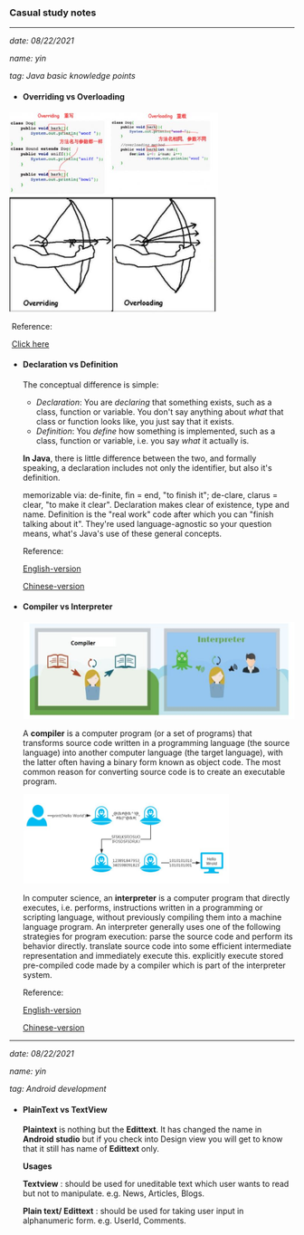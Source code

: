 ### Casual study notes

------

*date: 08/22/2021*

*name: yin*

*tag: Java basic knowledge points*

- #### Overriding vs Overloading

<img src="https://github.com/yin-n/memo/blob/main/image/overriding%26overloading.JPG" style="zoom:67%;" />

​		Reference:

​        [Click here](https://www.runoob.com/java/java-override-overload.html)

- #### Declaration vs Definition

  The conceptual difference is simple:

  - *Declaration*: You are *declaring* that something exists, such as a class, function or variable. You don't say anything about *what* that class or function looks like, you just say that it exists.
  - *Definition*: You *define* how something is implemented, such as a class, function or variable, i.e. you say *what* it actually is.

  **In Java**, there is little difference between the two, and formally speaking, a declaration includes not only the identifier, but also it's definition.

  memorizable via: de-finite, fin = end, "to finish it"; de-clare, clarus = clear, "to make it clear". Declaration makes clear of existence, type and name. Definition is the "real work" code after which you can "finish talking about it". They're used language-agnostic so your question means, what's Java's use of these general concepts. 

  Reference:

  [English-version](https://stackoverflow.com/questions/11715485/what-is-the-difference-between-declaration-and-definition-in-java)

  [Chinese-version](https://blog.csdn.net/jingzhesiye/article/details/40297085)

- #### Compiler vs Interpreter

  <img src="https://github.com/yin-n/memo/blob/main/image/compiler%26interpreter.JPG" style="zoom:80%;" />

  

  A **compiler** is a computer program (or a set of programs) that transforms source code written in a programming language (the source language) into another computer language (the target language), with the latter often having a binary form known as object code. The most common reason for converting source code is to create an executable
  program.

  <img src="https://github.com/yin-n/memo/blob/main/image/compile%20process.JPG" style="zoom:50%;" />

  In computer science, an **interpreter** is a computer program that directly executes, i.e. performs, instructions written in a programming or scripting language, without previously compiling them into a machine language program. An interpreter generally uses one of the following strategies for program execution: parse the source code and perform its behavior directly. translate source code into some efficient intermediate representation and immediately execute this. explicitly execute stored pre-compiled code made by a compiler which is part of the interpreter system.

  Reference:

  [English-version](https://stackoverflow.com/questions/2377273/how-does-an-interpreter-compiler-work)

  [Chinese-version](https://huang-jerryc.com/2016/11/20/do-you-konw-the-different-between-compiler-and-interpreter/)

------

*date: 08/22/2021*

*name: yin*

*tag: Android development*

- #### PlainText vs TextView

  **Plaintext** is nothing but the **Edittext**. It has changed the name in **Android studio** but if you check into Design view you will get to know that it still has name of **Edittext** only.

  **Usages**

  **Textview** : should be used for uneditable text which user wants to read but not to manipulate. e.g. News, Articles, Blogs.

  **Plain text/ Edittext** : should be used for taking user input in alphanumeric form. e.g. UserId, Comments.

